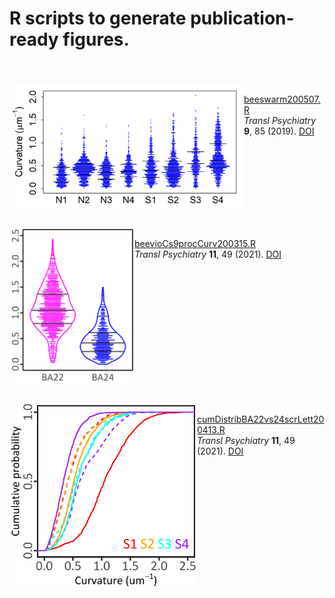 # R scripts to generate publication-ready figures.<BR><BR>
<IMG width=375 height=200 alt=plot src="beeswarm200507.png" align=left><BR>
  <a href="https://github.com/mizutanilab/Rscripts/blob/master/beeswarm200507.R">beeswarm200507.R</a><BR>
  <i>Transl Psychiatry</i> <b>9</b>, 85 (2019). <a href="https://dx.doi.org/10.1038/s41398-019-0427-4">DOI</a><BR>
<BR clear=left>
<BR>
  
<IMG width=200 height=250 alt=plot src="beevioCs9procCurv200315.png" align=left><BR>
  <a href="https://github.com/mizutanilab/Rscripts/blob/master/beevioCs9procCurv200315.R">beevioCs9procCurv200315.R</a><BR>
  <i>Transl Psychiatry</i> <b>11</b>, 49 (2021). <a href="https://doi.org/10.1038/s41398-020-01173-x">DOI</a><BR>
<BR clear=left>
<br>

<IMG width=300 height=299 alt=plot src="cumDistribBA22vs24scrLett200413.png" align=left><BR>
  <a href="https://github.com/mizutanilab/Rscripts/blob/master/cumDistribBA22vs24scrLett200413.R">cumDistribBA22vs24scrLett200413.R</a><BR>
  <i>Transl Psychiatry</i> <b>11</b>, 49 (2021). <a href="https://doi.org/10.1038/s41398-020-01173-x">DOI</a><BR>
<BR clear=left>
